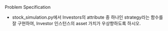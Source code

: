Problem Specification 

- stock_simulation.py에서 Investors의 attribute 중 하나인 strategy라는 함수를 잘 구현하여, Investor 인스턴스의 asset 가치가 우상향하도록 하시오. 

